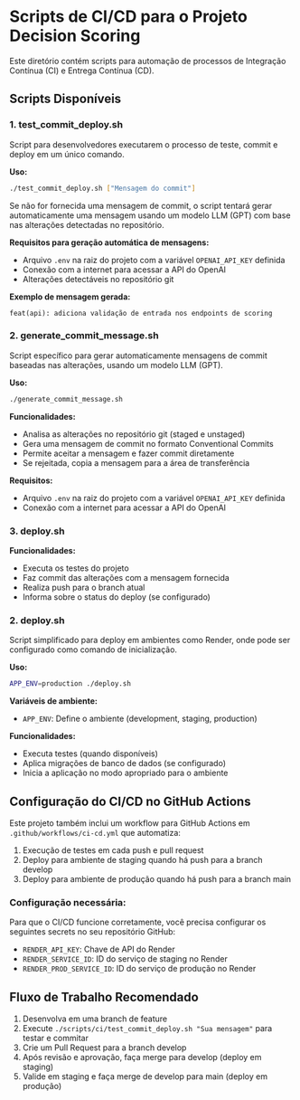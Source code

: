 # Scripts de CI/CD para o Projeto Decision Scoring

Este diretório contém scripts para automação de processos de Integração Contínua (CI) e Entrega Contínua (CD).

## Scripts Disponíveis

### 1. test_commit_deploy.sh

Script para desenvolvedores executarem o processo de teste, commit e deploy em um único comando.

**Uso:**
```bash
./test_commit_deploy.sh ["Mensagem do commit"]
```

Se não for fornecida uma mensagem de commit, o script tentará gerar automaticamente uma mensagem usando um modelo LLM (GPT) com base nas alterações detectadas no repositório.

**Requisitos para geração automática de mensagens:**
- Arquivo `.env` na raiz do projeto com a variável `OPENAI_API_KEY` definida
- Conexão com a internet para acessar a API do OpenAI
- Alterações detectáveis no repositório git

**Exemplo de mensagem gerada:**
```
feat(api): adiciona validação de entrada nos endpoints de scoring
```

### 2. generate_commit_message.sh

Script específico para gerar automaticamente mensagens de commit baseadas nas alterações, usando um modelo LLM (GPT).

**Uso:**
```bash
./generate_commit_message.sh
```

**Funcionalidades:**
- Analisa as alterações no repositório git (staged e unstaged)
- Gera uma mensagem de commit no formato Conventional Commits
- Permite aceitar a mensagem e fazer commit diretamente
- Se rejeitada, copia a mensagem para a área de transferência

**Requisitos:**
- Arquivo `.env` na raiz do projeto com a variável `OPENAI_API_KEY` definida
- Conexão com a internet para acessar a API do OpenAI

### 3. deploy.sh

**Funcionalidades:**
- Executa os testes do projeto
- Faz commit das alterações com a mensagem fornecida
- Realiza push para o branch atual
- Informa sobre o status do deploy (se configurado)

### 2. deploy.sh

Script simplificado para deploy em ambientes como Render, onde pode ser configurado como comando de inicialização.

**Uso:**
```bash
APP_ENV=production ./deploy.sh
```

**Variáveis de ambiente:**
- `APP_ENV`: Define o ambiente (development, staging, production)

**Funcionalidades:**
- Executa testes (quando disponíveis)
- Aplica migrações de banco de dados (se configurado)
- Inicia a aplicação no modo apropriado para o ambiente

## Configuração do CI/CD no GitHub Actions

Este projeto também inclui um workflow para GitHub Actions em `.github/workflows/ci-cd.yml` que automatiza:

1. Execução de testes em cada push e pull request
2. Deploy para ambiente de staging quando há push para a branch develop
3. Deploy para ambiente de produção quando há push para a branch main

### Configuração necessária:

Para que o CI/CD funcione corretamente, você precisa configurar os seguintes secrets no seu repositório GitHub:

- `RENDER_API_KEY`: Chave de API do Render
- `RENDER_SERVICE_ID`: ID do serviço de staging no Render
- `RENDER_PROD_SERVICE_ID`: ID do serviço de produção no Render

## Fluxo de Trabalho Recomendado

1. Desenvolva em uma branch de feature
2. Execute `./scripts/ci/test_commit_deploy.sh "Sua mensagem"` para testar e commitar
3. Crie um Pull Request para a branch develop
4. Após revisão e aprovação, faça merge para develop (deploy em staging)
5. Valide em staging e faça merge de develop para main (deploy em produção)